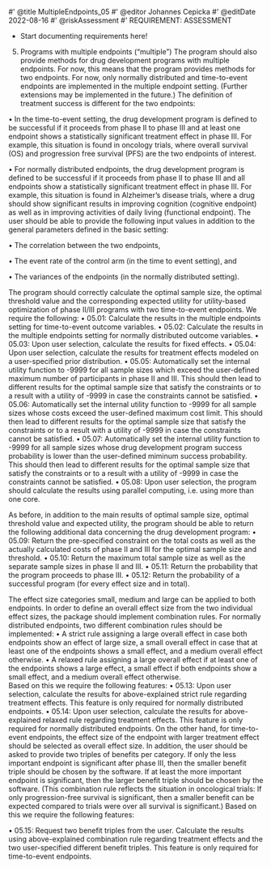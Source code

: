 #' @title MultipleEndpoints_05
#' @editor Johannes Cepicka
#' @editDate 2022-08-16
#' @riskAssessment
#' REQUIREMENT: ASSESSMENT

+ Start documenting requirements here!

05. Programs with multiple endpoints (“multiple”)
The program should also provide methods for drug development programs with multiple endpoints. For now, this means that the program provides methods for two endpoints. For now, only normally distributed and time-to-event endpoints are implemented in the multiple endpoint setting. (Further extensions may be implemented in the future.) The definition of treatment success is different for the two endpoints:

•	In the time-to-event setting, the drug development program is defined to be successful if it proceeds from phase II to phase III and at least one endpoint shows a statistically significant treatment effect in phase III. For example, this situation is found in oncology trials, where overall survival (OS) and progression free survival (PFS) are the two endpoints of interest.

•	For normally distributed endpoints, the drug development program is defined to be successful if it proceeds from phase II to phase III and all endpoints show a statistically significant treatment effect in phase III. For example, this situation is found in Alzheimer’s disease trials, where a drug should show significant results in improving cognition (cognitive endpoint) as well as in improving activities of daily living (functional endpoint).
The user should be able to provide the following input values in addition to the general parameters defined in the basic setting:

•	The correlation between the two endpoints,

•	The event rate of the control arm (in the time to event setting), and

•	The variances of the endpoints (in the normally distributed setting).

The program should correctly calculate the optimal sample size, the optimal threshold value and the corresponding expected utility for utility-based optimization of phase II/III programs with two time-to-event endpoints. We require the following:
•	05.01: Calculate the results in the multiple endpoints setting for time-to-event outcome variables.
•	05.02: Calculate the results in the multiple endpoints setting for normally distributed outcome variables.
•	05.03: Upon user selection, calculate the results for fixed effects.
•	05.04: Upon user selection, calculate the results for treatment effects modeled on a user-specified prior distribution.
•	05.05: Automatically set the internal utility function to -9999 for all sample sizes which exceed the user-defined maximum number of participants in phase II and III. This should then lead to different results for the optimal sample size that satisfy the constraints or to a result with a utility of -9999 in case the constraints cannot be satisfied.
•	05.06: Automatically set the internal utility function to -9999 for all sample sizes whose costs exceed the user-defined maximum cost limit. This should then lead to different results for the optimal sample size that satisfy the constraints or to a result with a utility of -9999 in case the constraints cannot be satisfied.
•	05.07: Automatically set the internal utility function to -9999 for all sample sizes whose drug development program success probability is lower than the user-defined miminum success probability. This should then lead to different results for the optimal sample size that satisfy the constraints or to a result with a utility of -9999 in case the constraints cannot be satisfied.
•	05.08: Upon user selection, the program should calculate the results using parallel computing, i.e. using more than one core. 


As before, in addition to the main results of optimal sample size, optimal threshold value and expected utility, the program should be able to return the following additional data concerning the drug development program:
•	05.09: Return the pre-specified constraint on the total costs as well as the actually calculated costs of phase II and III for the optimal sample size and threshold.
•	05.10: Return the maximum total sample size as well as the separate sample sizes in phase II and III.
•	05.11: Return the probability that the program proceeds to phase III.
•	05.12: Return the probability of a successful program (for every effect size and in total).

The effect size categories small, medium and large can be applied to both endpoints. In order to define an overall effect size from the two individual effect sizes, the package should implement combination rules. For normally distributed endpoints, two different combination rules should be implemented:
•	A strict rule assigning a large overall effect in case both endpoints show an effect of large size, a small overall effect in case that at least one of the endpoints shows a small effect, and a medium overall effect otherwise.
•	A relaxed rule assigning a large overall effect if at least one of the endpoints shows a large effect, a small effect if both endpoints show a small effect, and a medium overall effect otherwise.  
Based on this we require the following features:
•	05.13: Upon user selection, calculate the results for above-explained strict rule regarding treatment effects. This feature is only required for normally distributed endpoints.
•	05.14: Upon user selection, calculate the results for above-explained relaxed rule regarding treatment effects. This feature is only required for normally distributed endpoints.
On the other hand, for time-to-event endpoints, the effect size of the endpoint with larger treatment effect should be selected as overall effect size. In addition, the user should be asked to provide two triples of benefits per category. If only the less important endpoint is significant after phase III, then the smaller benefit triple should be chosen by the software. If at least the more important endpoint is significant, then the larger benefit triple should be chosen by the software. (This combination rule reflects the situation in oncological trials: If only progression-free survival is significant, then a smaller benefit can be expected compared to trials were over all survival is significant.) Based on this we require the following features:

•	05.15: Request two benefit triples from the user. Calculate the results using above-explained combination rule regarding treatment effects and the two user-specified different benefit triples. This feature is only required for time-to-event endpoints.
